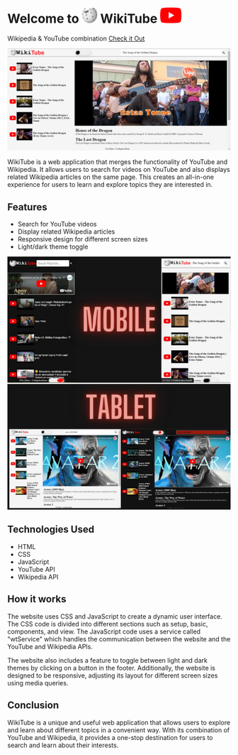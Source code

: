 #  Welcome to <img  src="assets/img/wikipedia-logo.png" style="width:35px;height:35px;max-width:35px;max-height:35px" alt="Wikipedia logo"> WikiTube <img style="width:48px;height:35px" src="assets/img/youtube-logo.png">
Wikipedia &amp; YouTube combination [Check it Out](https://ozzaken.github.io/WikiTube/)

<img src="assets/img/readme/desktop.jpg" alt="Desktop Preview">

WikiTube is a web application that merges the functionality of YouTube and Wikipedia. It allows users to search for videos on YouTube and also displays related Wikipedia articles on the same page. This creates an all-in-one experience for users to learn and explore topics they are interested in.

## Features
- Search for YouTube videos
- Display related Wikipedia articles
- Responsive design for different screen sizes
- Light/dark theme toggle

<img src="assets/img/readme/mobile.png" alt="Mobile Preview">
<img src="assets/img/readme/Tablet.png" alt="Tablet Preview">

## Technologies Used
- HTML
- CSS
- JavaScript
- YouTube API
- Wikipedia API

## How it works
The website uses CSS and JavaScript to create a dynamic user interface. The CSS code is divided into different sections such as setup, basic, components, and view. The JavaScript code uses a service called "wtService" which handles the communication between the website and the YouTube and Wikipedia APIs.

The website also includes a feature to toggle between light and dark themes by clicking on a button in the footer. Additionally, the website is designed to be responsive, adjusting its layout for different screen sizes using media queries.

## Conclusion
WikiTube is a unique and useful web application that allows users to explore and learn about different topics in a convenient way. With its combination of YouTube and Wikipedia, it provides a one-stop destination for users to search and learn about their interests.